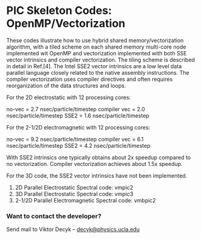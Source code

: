 # PIC Skeleton Codes:  OpenMP/Vectorization

These codes illustrate how to use hybrid shared memory/vectorization algorithm, with a tiled scheme on each shared memory multi-core node implemented wit OpenMP and vectorization implemented with both SSE vector intrinsics and compiler vectorization. The tiling scheme is described in detail in Ref.[4]. The Intel SSE2 vector intrinsics are a low level data parallel language closely related to the native assembly instructions. The compiler vectorization uses compiler directives and often requires reorganization of the data structures and loops.

For the 2D electrostatic with 12 processing cores:

no-vec = 2.7 nsec/particle/timestep
compiler vec = 2.0 nsec/particle/timestep
SSE2 = 1.6 nsec/particle/timestep

For the 2-1/2D electromagnetic with 12 processing cores:

no-vec = 9.2 nsec/particle/timestep
compiler vec = 6.1 nsec/particle/timestep
SSE2 = 4.2 nsec/particle/timestep

With SSE2 intrinsics one typically obtains about 2x speedup compared to no vectorization. Compiler vectorization achieves about 1.5x speedup.

For the 3D code, the SSE2 vector intrinsics have not been implemented.
 

1. 2D Parallel Electrostatic Spectral code:  vmpic2
2. 3D Parallel Electrostatic Spectral code:  vmpic3
3. 2-1/2D Parallel Electromagnetic Spectral code:  vmbpic2

### Want to contact the developer?

Send mail to Viktor Decyk – decyk@physics.ucla.edu 


